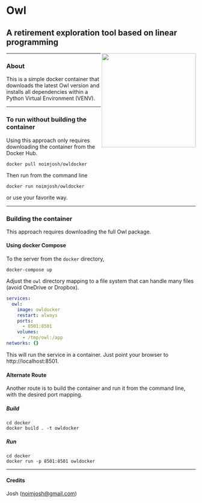 # Owl   

## A retirement exploration tool based on linear programming

<img align=right src="https://raw.github.com/mdlacasse/Owl/main/docs/images/owl.png" width="250">

------------------------------------------------------------------------------------
### About
This is a simple docker container that downloads the latest Owl version and installs
all dependencies within a Python Virtual Environment (VENV).

------------------------------------------------------------------------------------
### To run without building the container
Using this approach only requires downloading the container from the Docker Hub.
```
docker pull noimjosh/owldocker
```
Then run from the command line
```
docker run noimjosh/owldocker
```
or use your favorite way.

------------------------------------------------------------------------------------
### Building the container
This approach requires downloading the full Owl package.

#### Using docker Compose
To the server from the `docker` directory,
```shell
docker-compose up
```
Adjust the `owl` directory mapping to a file system that can handle many files (avoid OneDrive or Dropbox).

```yml
services:
  owl:
    image: owldocker
    restart: always
    ports:
      - 8501:8501
    volumes:
      - /tmp/owl:/app
networks: {}
```
This will run the service in a container. Just point your browser to http://localhost:8501.

#### Alternate Route
Another route is to build the container and run it from the command line,
with the desired port mapping.

##### Build
```shell
cd docker
docker build . -t owldocker
```

##### Run
```shell
cd docker
docker run -p 8501:8501 owldocker
```

------------------------------------------------------------------------------------

#### Credits
Josh (noimjosh@gmail.com)
